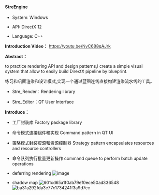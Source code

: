 #### StreEngine



- System: Windows

- API: DirectX 12

- Language: C++



**Introduction Video：**
https://youtu.be/NvC688qAJrk



**Abstract：**





to practice rendering API and design patterns,I create a simple visual system that allow to easily build DirextX pipeline by blueprint. 

练习和巩固渲染和设计模式,实现一个通过蓝图连线直接构建渲染流水线的工具。


- Stre_Render：Rendering library

- Stre_Editor：QT User Interface


**Introduce：**

- 工厂封装库   Factory package library
- 命令模式连接组件和实现  Command pattern in QT UI
- 策略模式封装资源和资源控制器  Strategy pattern encapsulates resources and resource controllers
- 命令队列执行批量更新操作  command queue to perform batch update operations

- deferring rendering
![image](https://user-images.githubusercontent.com/55373014/207652778-12195125-259a-4495-9bba-f59bcea188c4.png)

- shadow map
![601cd65a1f0ab79ef0ece50ad336548](https://user-images.githubusercontent.com/55373014/220613364-3df4e406-1c9d-4ecb-ae60-055e5950669c.png)
![ba31a292fda3e77c1734241f3a9d7ec](https://user-images.githubusercontent.com/55373014/220613386-e359797e-2259-4884-92d4-058d07acbc20.png)


